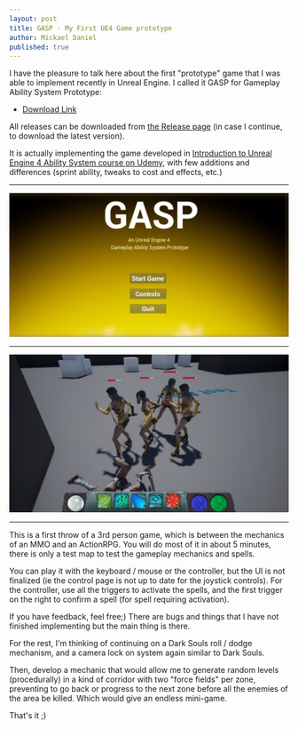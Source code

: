 ```yaml
---
layout: post
title: GASP - My First UE4 Game prototype
author: Mickael Daniel
published: true
---
```


I have the pleasure to talk here about the first "prototype" game that I was able to implement recently in Unreal Engine. I called it GASP for Gameplay Ability System Prototype:

- [Download Link](https://github.com/mklabs/UE4Gasp/releases/download/v0.4.0/UE4Gasp_Windows_x64.zip)

All releases can be downloaded from [the Release page](https://github.com/mklabs/UE4Gasp/releases) (in case I continue, to download the latest version).

It is actually implementing the game developed in [Introduction to Unreal Engine 4 Ability System course on Udemy](https://www.udemy.com/introduction-to-unreal-engine-4-ability-system), with few additions and differences (sprint ability, tweaks to cost and effects, etc.)

---

[![Menu](/assets/images/UE4Gasp/test/home_screen.png)](/assets/images/UE4Gasp/test/home_screen.png)

---

[![Gameplay 01](/assets/images/UE4Gasp/test/gameplay_01.png)](/assets/images/UE4Gasp/test/gameplay_01.png)

---

This is a first throw of a 3rd person game, which is between the mechanics of an MMO and an ActionRPG. You will do most of it in about 5 minutes, there is only a test map to test the gameplay mechanics and spells.

You can play it with the keyboard / mouse or the controller, but the UI is not finalized (ie the control page is not up to date for the joystick controls). For the controller, use all the triggers to activate the spells, and the first trigger on the right to confirm a spell (for spell requiring activation).

If you have feedback, feel free;) There are bugs and things that I have not finished implementing but the main thing is there.

For the rest, I'm thinking of continuing on a Dark Souls roll / dodge mechanism, and a camera lock on system again similar to Dark Souls.

Then, develop a mechanic that would allow me to generate random levels (procedurally) in a kind of corridor with two "force fields" per zone, preventing to go back or progress to the next zone before all the enemies of the area be killed. Which would give an endless mini-game.

That's it ;)
